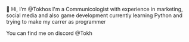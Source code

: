 👋 Hi, I’m @Tokhos
I'm a Communicologist with experience in marketing, social media and also game development
currently learning Python and trying to make my carrer as programmer

You can find me on discord @Tokh

